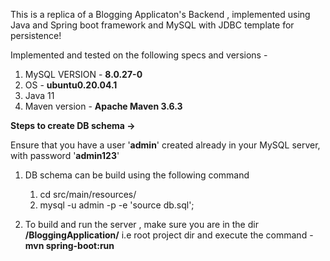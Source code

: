 This is a replica of a Blogging Applicaton's Backend , implemented using Java and Spring boot framework and MySQL with JDBC template for persistence!

Implemented and tested on the following specs and versions -

1. MySQL VERSION - **8.0.27-0**
2. OS - **ubuntu0.20.04.1**
3. Java 11 
4. Maven version - **Apache Maven 3.6.3**

**Steps to create DB schema ->**

Ensure that you have a user '**admin**' created already in your MySQL server, with password '**admin123**'

1. DB schema can be build using the following command
   1. cd src/main/resources/
   2. mysql -u admin -p -e 'source db.sql';
   
2. To build and run the server , make sure you are in the dir **/BloggingApplication/** i.e root project dir and execute the command - **mvn spring-boot:run**
